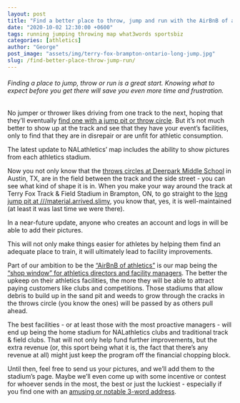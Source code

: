 ```yaml
---
layout: post
title: "Find a better place to throw, jump and run with the AirBnB of athletics"
date: "2020-10-02 12:30:00 +0600"
tags: running jumping throwing map what3words sportsbiz
categories: [athletics]
author: "George"
post_image: "assets/img/terry-fox-brampton-ontario-long-jump.jpg"
slug: /find-better-place-throw-jump-run/
---
```


<h6>Finding a place to jump, throw or run is a great start. Knowing what to expect before you get there will save you even more time and frustration.</h6>

No jumper or thrower likes driving from one track to the next, hoping that they’ll eventually [find one with a jump pit or throw circle](https://nalathletics.com/blog/2020/08/24/where-pop-up-meets-jumpers-throwers). But it’s not much better to show up at the track and see that they have your event’s facilities, only to find that they are in disrepair or are unfit for athletic consumption.

The latest update to NALathletics’ map includes the ability to show pictures from each athletics stadium.

Now you not only know that the [throws circles at Deerpark Middle School](https://nalathletics.com/map/stadium/deerpark-middle-school) in Austin, TX, are in the field between the track and the side street - you can see what kind of shape it is in. When you make your way around the track at Terry Fox Track & Field Stadium in Brampton, ON, to go straight to the [long jump pit at ///material.arrived.slimy](https://nalathletics.com/map/stadium/terry-fox-track-field-stadium/), you know that, yes, it is well-maintained (at least it was last time we were there).

In a near-future update, anyone who creates an account and logs in will be able to add their pictures.

This will not only make things easier for athletes by helping them find an adequate place to train, it will ultimately lead to facility improvements.

Part of our ambition to be the [“AirBnB of athletics”](https://nalathletics.com/blog/2020/03/18/airbnb-athletics-who-needs-it) is our map being the [“shop window” for athletics directors and facility managers](https://nalathletics.com/blog/2020/03/18/nalathletics-whats-in-it-for-me-coaches). The better the upkeep on their athletics facilities, the more they will be able to attract paying customers like clubs and competitions. Those stadiums that allow debris to build up in the sand pit and weeds to grow through the cracks in the throws circle (you know the ones) will be passed by as others pull ahead.

The best facilities - or at least those with the most proactive managers - will end up being the home stadium for NALathletics clubs and traditional track & field clubs. That will not only help fund further improvements, but the extra revenue (or, this sport being what it is, the fact that there’s any revenue at all) might just keep the program off the financial chopping block.

Until then, feel free to send us your pictures, and we’ll add them to the stadium’s page. Maybe we’ll even come up with some incentive or contest for whoever sends in the most, the best or just the luckiest - especially if you find one with an [amusing or notable 3-word address](https://what3words.com/about-us/).
